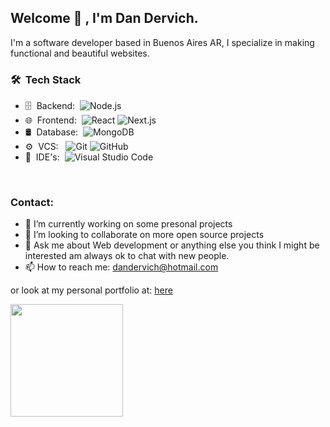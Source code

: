 <h2> Welcome 👋 , I'm Dan Dervich.</h2>

I'm a software developer based in Buenos Aires AR, I specialize in making functional and beautiful websites.

<h3> 🛠 &nbsp;Tech Stack</h3>

- 🗄 &nbsp;Backend:&nbsp;
  ![Node.js](https://img.shields.io/badge/-Node.js-0A1A2F?style=flat&logo=node.js)
- 🌐 &nbsp;Frontend:&nbsp;
  ![React](https://img.shields.io/badge/-React-0A1A2F?style=flat&logo=react)
  ![Next.js](https://img.shields.io/badge/-Next.js-0A1A2F?style=flat&logo=next.js)
- 🛢 &nbsp;Database:&nbsp;
  ![MongoDB](https://img.shields.io/badge/-MongoDB-0A1A2F?style=flat&logo=mongodb)
- ⚙️ &nbsp;VCS: &nbsp;
  ![Git](https://img.shields.io/badge/-Git-0A1A2F?style=flat&logo=git)
  ![GitHub](https://img.shields.io/badge/-GitHub-0A1A2F?style=flat&logo=github)
- 🔧 &nbsp;IDE's:&nbsp;
  ![Visual Studio Code](https://img.shields.io/badge/-Visual%20Studio%20Code-0A1A2F?style=flat&logo=visual-studio-code&logoColor=007ACC)

<br/>

<h3> Contact:</h3>

- 🔭 I’m currently working on some presonal projects
- 👯 I’m looking to collaborate on more open source projects
- 💬 Ask me about Web development or anything else you think I might be interested am always ok to chat with new people.
- 📫 How to reach me: dandervich@hotmail.com

or look at my personal portfolio at: <a target="_blank" href="https://portfolio-dan-dervich.vercel.app/"> here </a>

<a href="https://github.com/dan-dervich">
    <img height="180em" src="https://github-readme-stats.vercel.app/api?username=dan-dervich&show_icons=true&card_width=400&hide_border=true&title_color=f4f4f4&icon_color=00d8fd&bg_color=0A1A2F&text_color=a3a8c3&hide=contribs" />
</a>
